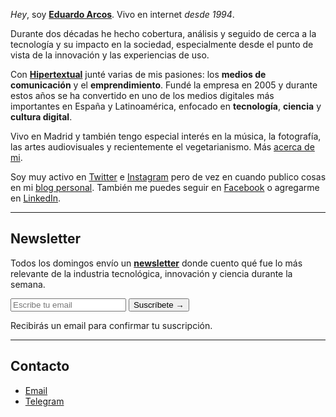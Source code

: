 *Hey*, soy **[Eduardo Arcos](/bio)**. Vivo en internet <cite title="Ya estoy viejo">desde 1994</cite>.

Durante dos décadas he hecho cobertura, análisis y seguido de cerca a la tecnología y su impacto en la sociedad, especialmente desde el punto de vista de la innovación y las experiencias de uso.

Con **[Hipertextual](//hipertextual.com)** junté varias de mis pasiones: los **medios de comunicación** y el **emprendimiento**. Fundé la empresa en 2005 y durante estos años se ha convertido en uno de los medios digitales más importantes en España y Latinoamérica, enfocado en **tecnología**, **ciencia** y **cultura digital**.

Vivo en Madrid y también tengo especial interés en la música, la fotografía, las artes audiovisuales y recientemente el vegetarianismo. Más [acerca de mi](/acerca-de).

Soy muy activo en [Twitter](//twitter.com/earcos) e [Instagram](//instagram.com/earcos) pero de vez en cuando publico cosas en mi [blog personal](//txt.arcos.co). También me puedes seguir en [Facebook](//facebook.com/earcos) o agregarme en [LinkedIn](//linkedin.com/earcos).

---

## Newsletter

Todos los domingos envío un **[newsletter](/newsletter)** donde cuento qué fue lo más relevante de la industria tecnológica, innovación y ciencia durante la semana.

<div id="revue-embed">
  <form action="https://www.getrevue.co/profile/earcos/add_subscriber" method="post" id="revue-form" name="revue-form"  target="_blank">
  <div class="revue-form-group">
    <input class="revue-form-field" placeholder="Escribe tu email" type="email" name="member[email]" id="member_email"> <input type="submit" value="Suscríbete →" name="member[subscribe]" id="member_submit">
  </div>

  <div class="revue-form-actions">

  </div>
  </form>
</div>

Recibirás un email para confirmar tu suscripción.

---

## Contacto

* [Email](mailto:e@arcos.co)
* [Telegram](https://t.me/earcos)
